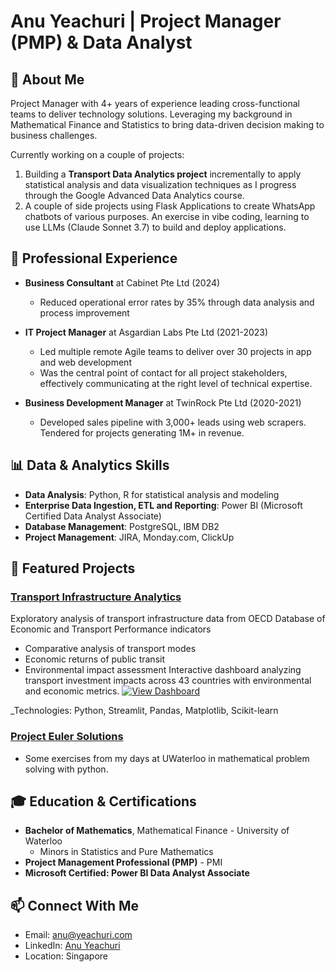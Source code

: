 # Anu Yeachuri | Project Manager (PMP) & Data Analyst

## 👋 About Me
Project Manager with 4+ years of experience leading cross-functional teams to deliver technology solutions. Leveraging my background in Mathematical Finance and Statistics to bring data-driven decision making to business challenges.

Currently working on a couple of projects:
1. Building a **Transport Data Analytics project** incrementally to apply statistical analysis and data visualization techniques as I progress through the Google Advanced Data Analytics course.
2. A couple of side projects using Flask Applications to create WhatsApp chatbots of various purposes. An exercise in vibe coding, learning to use LLMs (Claude Sonnet 3.7) to build and deploy applications.

## 💼 Professional Experience
- **Business Consultant** at Cabinet Pte Ltd (2024)
  - Reduced operational error rates by 35% through data analysis and process improvement
  
- **IT Project Manager** at Asgardian Labs Pte Ltd (2021-2023)
  - Led multiple remote Agile teams to deliver over 30 projects in app and web development
  - Was the central point of contact for all project stakeholders, effectively communicating at the right level of technical expertise.
  
- **Business Development Manager** at TwinRock Pte Ltd (2020-2021)
  - Developed sales pipeline with 3,000+ leads using web scrapers. Tendered for projects generating 1M+ in revenue.

## 📊 Data & Analytics Skills
- **Data Analysis**: Python, R for statistical analysis and modeling
- **Enterprise Data Ingestion, ETL and Reporting**: Power BI (Microsoft Certified Data Analyst Associate)
- **Database Management**: PostgreSQL, IBM DB2
- **Project Management**: JIRA, Monday.com, ClickUp

## 🚀 Featured Projects

### [Transport Infrastructure Analytics](https://github.com/ayeachuri/transport-analytics)
Exploratory analysis of transport infrastructure data from OECD Database of Economic and Transport Performance indicators
- Comparative analysis of transport modes
- Economic returns of public transit
- Environmental impact assessment
Interactive dashboard analyzing transport investment impacts across 43 countries with environmental and economic metrics.
[![View Dashboard](https://img.shields.io/badge/Streamlit-View_Dashboard-FF4B4B?style=for-the-badge&logo=Streamlit)](https://your-username-transport-investment-analytics.streamlit.app/)

_Technologies: Python, Streamlit, Pandas, Matplotlib, Scikit-learn

### [Project Euler Solutions](https://github.com/ayeachuri/project-euler)
- Some exercises from my days at UWaterloo in mathematical problem solving with python.

## 🎓 Education & Certifications
- **Bachelor of Mathematics**, Mathematical Finance - University of Waterloo
  - Minors in Statistics and Pure Mathematics
- **Project Management Professional (PMP)** - PMI
- **Microsoft Certified: Power BI Data Analyst Associate**

## 📫 Connect With Me
- Email: anu@yeachuri.com
- LinkedIn: [Anu Yeachuri](https://www.linkedin.com/in/anuyeachuri/)
- Location: Singapore

